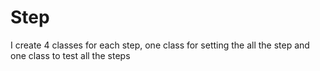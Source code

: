 # Step

I create 4 classes for each step, one class for setting the all the step and one class to test all the steps
